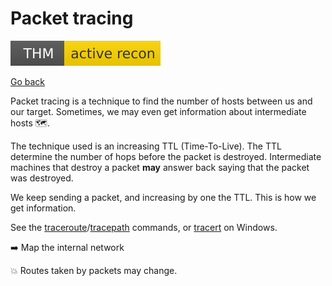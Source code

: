 # Packet tracing

[![activerecon](../../../_badges/thm/activerecon.svg)](https://tryhackme.com/room/activerecon)

[Go back](../index.md)

<div class="row row-cols-lg-2"><div>

Packet tracing is a technique to find the number of hosts between us and our target. Sometimes, we may even get information about intermediate hosts 🗺️.

The technique used is an increasing TTL (Time-To-Live). The TTL determine the number of hops before the packet is destroyed. Intermediate machines that destroy a packet **may** answer back saying that the packet was destroyed.
</div><div>

We keep sending a packet, and increasing by one the TTL. This is how we get information.

See the [traceroute](/operating-systems/networking/commands/index.md#command-traceroute)/[tracepath](/operating-systems/networking/commands/index.md#command-tracepath) commands, or [tracert](/operating-systems/networking/commands/index.md#command-tracert) on Windows.

➡️ Map the internal network

💥 Routes taken by packets may change.
</div></div>